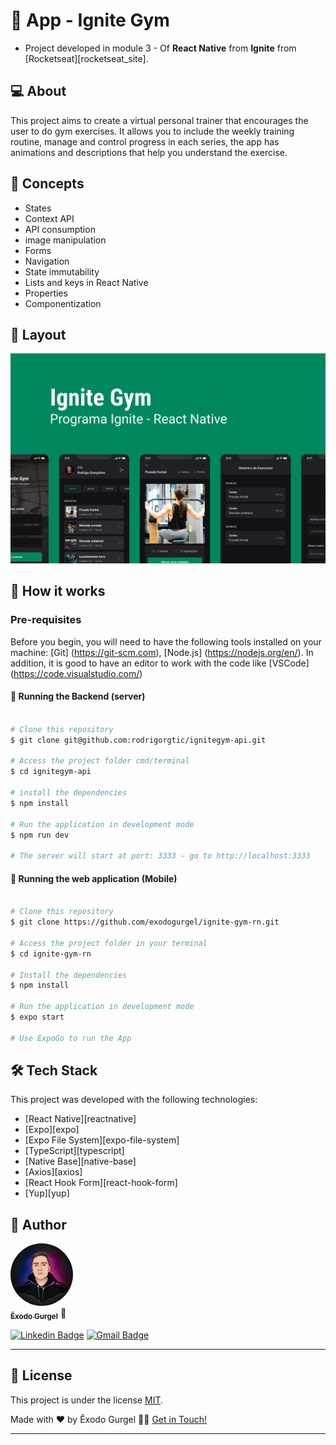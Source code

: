 # :iphone: App - Ignite Gym

- Project developed in module 3 - Of **React Native** from **Ignite** from [Rocketseat][rocketseat_site].

## :computer: About

This project aims to create a virtual personal trainer that encourages the user to do gym exercises. It allows you to include the weekly training routine, manage and control progress in each series, the app has animations and descriptions that help you understand the exercise.

## :wrench: Concepts

- States
- Context API
- API consumption
- image manipulation
- Forms
- Navigation
- State immutability
- Lists and keys in React Native
- Properties
- Componentization

## :art: Layout

![alt text](.github/ignite-gym.png)

## :open_file_folder: How it works

### Pre-requisites
Before you begin, you will need to have the following tools installed on your machine: [Git] (https://git-scm.com), [Node.js] (https://nodejs.org/en/). In addition, it is good to have an editor to work with the code like [VSCode] (https://code.visualstudio.com/)

#### 🎲 Running the Backend (server)

```bash

# Clone this repository
$ git clone git@github.com:rodrigorgtic/ignitegym-api.git

# Access the project folder cmd/terminal
$ cd ignitegym-api

# install the dependencies
$ npm install

# Run the application in development mode
$ npm run dev

# The server will start at port: 3333 - go to http://localhost:3333

```

#### 🧭 Running the web application (Mobile)

```bash

# Clone this repository
$ git clone https://github.com/exodogurgel/ignite-gym-rn.git

# Access the project folder in your terminal
$ cd ignite-gym-rn

# Install the dependencies
$ npm install

# Run the application in development mode
$ expo start

# Use ExpoGo to run the App

```

## 🛠 Tech Stack

This project was developed with the following technologies:

- [React Native][reactnative]
- [Expo][expo]
- [Expo File System][expo-file-system]
- [TypeScript][typescript]
- [Native Base][native-base]
- [Axios][axios]
- [React Hook Form][react-hook-form]
- [Yup][yup]


## 🦸 Author

<a href="https://blog.rocketseat.com.br/author/exodo/">
 <img style="border-radius: 50%;" src="https://github.com/exodogurgel/exodogurgel/blob/main/images/b11993be-e073-4a30-adae-2fee655ccdd5.png?raw=true" width="100px;" alt="Êxodo Gurgel"/> 
 <br />
 <sub><b>Êxodo Gurgel</b></sub></a> <a href="https://blog.rocketseat.com.br/author/exodo/" title="Rocketseat"></a> 🚀
 <br />

[![Linkedin Badge](https://img.shields.io/badge/-Exodo-blue?style=flat-square&logo=Linkedin&logoColor=white&link=https://www.linkedin.com/in/exodo-gurgel/)](https://www.linkedin.com/in/exodo-gurgel/) 
[![Gmail Badge](https://img.shields.io/badge/-exodowellis@gmail.com-c14438?style=flat-square&logo=Gmail&logoColor=white&link=mailto:exodowellis@gmail.com)](mailto:exodowellis@gmail.com)

---

## 📝 License

This project is under the license [MIT](./LICENSE).

Made with ❤️ by Êxodo Gurgel 👋🏽 [Get in Touch!](Https://www.linkedin.com/in/exodo-gurgel/)

---